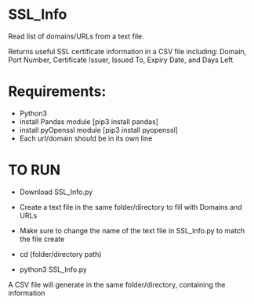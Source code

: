 # SSL_Info
Read list of domains/URLs from a text file.

Returns useful SSL certificate information in a CSV file including: Domain, Port Number, Certificate Issuer, Issued To, Expiry Date, and Days Left

# Requirements:
- Python3
- install Pandas module [pip3 install pandas]
- install pyOpenssl module [pip3 install pyopenssl]
- Each url/domain should be in its own line


# TO RUN

- Download SSL_Info.py

- Create a text file in the same folder/directory to fill with Domains and URLs

- Make sure to change the name of the text file in SSL_Info.py to match the file create

- cd (folder/directory path)

- python3 SSL_Info.py

A CSV file will generate in the same folder/directory, containing the information
